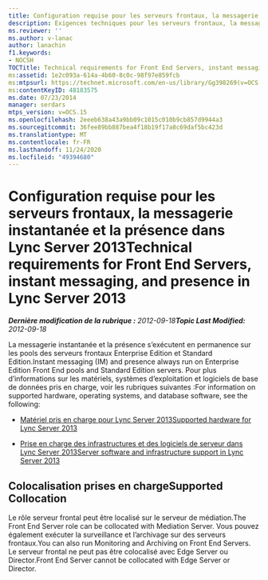 ```yaml
---
title: Configuration requise pour les serveurs frontaux, la messagerie instantanée et la présence
description: Exigences techniques pour les serveurs frontaux, la messagerie instantanée et la présence.
ms.reviewer: ''
ms.author: v-lanac
author: lanachin
f1.keywords:
- NOCSH
TOCTitle: Technical requirements for Front End Servers, instant messaging, and presence
ms:assetid: 1e2c093a-614a-4b60-8c0c-98f97e859fcb
ms:mtpsurl: https://technet.microsoft.com/en-us/library/Gg398269(v=OCS.15)
ms:contentKeyID: 48183575
ms.date: 07/23/2014
manager: serdars
mtps_version: v=OCS.15
ms.openlocfilehash: 2eeeb638a43a9bb09c1015c010b9cb857d9944a3
ms.sourcegitcommit: 36fee89bb887bea4f18b19f17a8c69daf5bc423d
ms.translationtype: MT
ms.contentlocale: fr-FR
ms.lasthandoff: 11/24/2020
ms.locfileid: "49394680"
---
```

# <a name="technical-requirements-for-front-end-servers-instant-messaging-and-presence-in-lync-server-2013"></a><span data-ttu-id="0cbc0-103">Configuration requise pour les serveurs frontaux, la messagerie instantanée et la présence dans Lync Server 2013</span><span class="sxs-lookup"><span data-stu-id="0cbc0-103">Technical requirements for Front End Servers, instant messaging, and presence in Lync Server 2013</span></span>

<div data-xmlns="http://www.w3.org/1999/xhtml">

<div class="topic" data-xmlns="http://www.w3.org/1999/xhtml" data-msxsl="urn:schemas-microsoft-com:xslt" data-cs="https://msdn.microsoft.com/">

<div data-asp="https://msdn2.microsoft.com/asp">



</div>

<div id="mainSection">

<div id="mainBody"><span data-ttu-id="0cbc0-104">

<span> </span></span><span class="sxs-lookup"><span data-stu-id="0cbc0-104">

<span> </span></span></span>

<span data-ttu-id="0cbc0-105">_**Dernière modification de la rubrique :** 2012-09-18_</span><span class="sxs-lookup"><span data-stu-id="0cbc0-105">_**Topic Last Modified:** 2012-09-18_</span></span>

<span data-ttu-id="0cbc0-106">La messagerie instantanée et la présence s’exécutent en permanence sur les pools des serveurs frontaux Enterprise Edition et Standard Edition.</span><span class="sxs-lookup"><span data-stu-id="0cbc0-106">Instant messaging (IM) and presence always run on Enterprise Edition Front End pools and Standard Edition servers.</span></span> <span data-ttu-id="0cbc0-107">Pour plus d’informations sur les matériels, systèmes d’exploitation et logiciels de base de données pris en charge, voir les rubriques suivantes :</span><span class="sxs-lookup"><span data-stu-id="0cbc0-107">For information on supported hardware, operating systems, and database software, see the following:</span></span>

  - [<span data-ttu-id="0cbc0-108">Matériel pris en charge pour Lync Server 2013</span><span class="sxs-lookup"><span data-stu-id="0cbc0-108">Supported hardware for Lync Server 2013</span></span>](lync-server-2013-supported-hardware.md)

  - [<span data-ttu-id="0cbc0-109">Prise en charge des infrastructures et des logiciels de serveur dans Lync Server 2013</span><span class="sxs-lookup"><span data-stu-id="0cbc0-109">Server software and infrastructure support in Lync Server 2013</span></span>](lync-server-2013-server-software-and-infrastructure-support.md)

<div>

## <a name="supported-collocation"></a><span data-ttu-id="0cbc0-110">Colocalisation prises en charge</span><span class="sxs-lookup"><span data-stu-id="0cbc0-110">Supported Collocation</span></span>

<span data-ttu-id="0cbc0-111">Le rôle serveur frontal peut être localisé sur le serveur de médiation.</span><span class="sxs-lookup"><span data-stu-id="0cbc0-111">The Front End Server role can be collocated with Mediation Server.</span></span> <span data-ttu-id="0cbc0-112">Vous pouvez également exécuter la surveillance et l’archivage sur des serveurs frontaux.</span><span class="sxs-lookup"><span data-stu-id="0cbc0-112">You can also run Monitoring and Archiving on Front End Servers.</span></span> <span data-ttu-id="0cbc0-113">Le serveur frontal ne peut pas être colocalisé avec Edge Server ou Director.</span><span class="sxs-lookup"><span data-stu-id="0cbc0-113">Front End Server cannot be collocated with Edge Server or Director.</span></span>

<span data-ttu-id="0cbc0-114"></div>

</div>

<span> </span>

</div>

</div>

</span><span class="sxs-lookup"><span data-stu-id="0cbc0-114"></div>

</div>

<span> </span>

</div>

</div>

</span></span></div>


